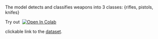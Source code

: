 The model detects and classifies weapons into 3 classes: {rifles, pistols, knifes}

<summary>Try out &nbsp;<a href="https://colab.research.google.com/github/Yerkhatt/WeaponDetection/blob/main/predict.ipynb"><img src="https://colab.research.google.com/assets/colab-badge.svg" alt="Open In Colab"></a></summary>

clickable link to the [dataset](https://www.kaggle.com/datasets/erkhatkalkabay/weapondetection). 
